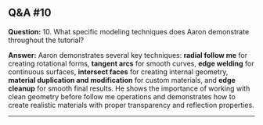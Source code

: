
## Q&A #10

**Question:** 10. What specific modeling techniques does Aaron demonstrate throughout the tutorial?

**Answer:** Aaron demonstrates several key techniques: **radial follow me** for creating rotational forms, **tangent arcs** for smooth curves, **edge welding** for continuous surfaces, **intersect faces** for creating internal geometry, **material duplication and modification** for custom materials, and **edge cleanup** for smooth final results. He shows the importance of working with clean geometry before follow me operations and demonstrates how to create realistic materials with proper transparency and reflection properties.

---
